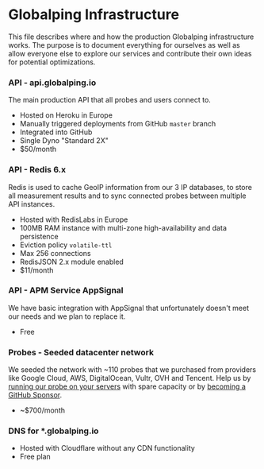 # Globalping Infrastructure

This file describes where and how the production Globalping infrastructure works. 
The purpose is to document everything for ourselves as well as allow everyone else to explore our services and contribute their own ideas for potential optimizations.

### API - api.globalping.io

The main production API that all probes and users connect to.

- Hosted on Heroku in Europe 
- Manually triggered deployments from GitHub `master` branch
- Integrated into GitHub
- Single Dyno "Standard 2X"
- $50/month


### API - Redis 6.x

Redis is used to cache GeoIP information from our 3 IP databases, to store all measurement results and to sync connected probes between multiple API instances. 

- Hosted with RedisLabs in Europe 
- 100MB RAM instance with multi-zone high-availability and data persistence
- Eviction policy `volatile-ttl`
- Max 256 connections
- RedisJSON 2.x module enabled
- $11/month


### API - APM Service AppSignal

We have basic integration with AppSignal that unfortunately doesn't meet our needs and we plan to replace it.

- Free


### Probes - Seeded datacenter network

We seeded the network with ~110 probes that we purchased from providers like Google Cloud, AWS, DigitalOcean, Vultr, OVH and Tencent.
Help us by [running our probe on your servers](https://github.com/jsdelivr/globalping-probe#readme) with spare capacity or by [becoming a GitHub Sponsor](https://github.com/sponsors/jsdelivr).

- ~$700/month

### DNS for *.globalping.io

- Hosted with Cloudflare without any CDN functionality
- Free plan
